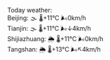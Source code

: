 Today weather:  
Beijing: 🌫  🌡️+11°C 🌬️0km/h  
Tianjin: 🌫  🌡️+11°C 🌬️↓4km/h  
Shijiazhuang: 🌦 🌡️+11°C 🌬️0km/h  
Tangshan: 🌦 🌡️+13°C 🌬️↖4km/h  
